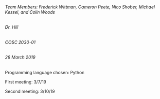 ###### Team Members: Frederick Wittman, Cameron Peete, Nico Shober, Michael Kessel, and Colin Woods
###### Dr. Hill
###### COSC 2030-01
###### 28 March 2019

Programming language chosen: Python

First meeting: 3/7/19

Second meeting: 3/10/19
